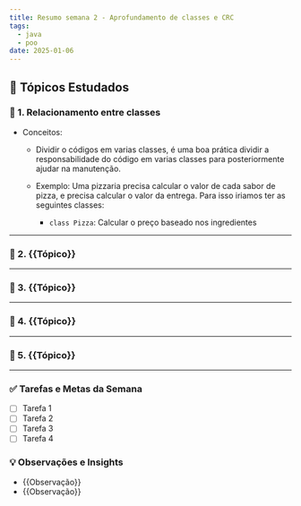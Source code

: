 ```yaml
---
title: Resumo semana 2 - Aprofundamento de classes e CRC
tags:
  - java
  - poo
date: 2025-01-06
---
```


## 📖 Tópicos Estudados  

### 🧩 1. Relacionamento entre classes

 - Conceitos:
	 - Dividir o códigos em varias classes, é uma boa prática dividir a responsabilidade do código em varias classes para posteriormente ajudar na manutenção.
		
	 - Exemplo:
		 Uma pizzaria precisa calcular o valor de cada sabor de pizza, e precisa calcular o valor da entrega.
		 Para isso iriamos ter as seguintes classes:
		 - `class Pizza`: Calcular o preço baseado nos ingredientes 

---

### 🧩 2. {{Tópico}}  


---

### 🧩 3. {{Tópico}}  


---

### 🧩 4. {{Tópico}}  


---

### 🧩 5. {{Tópico}}


---

### ✅ **Tarefas e Metas da Semana**

- [ ] Tarefa 1
- [ ] Tarefa 2
- [ ] Tarefa 3
- [ ] Tarefa 4

### 💡 **Observações e Insights**

- {{Observação}}
- {{Observação}}

